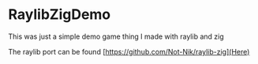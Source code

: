 # RaylibZigDemo
This was just a simple demo game thing I made with raylib and zig

The raylib port can be found [https://github.com/Not-Nik/raylib-zig](Here)
